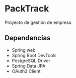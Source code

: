 # PackTrack
 Proyecto de  gestión de empresa

## Dependencias

- Spring web
- Spring Boot DevTools 
- PostgreSQL Driver 
- Spring Data JPA
- OAuth2 Client 